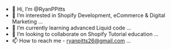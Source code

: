 - 👋 Hi, I’m @RyanPPitts
- 👀 I’m interested in Shopify Development, eCommerce & Digital Marketing ...
- 🌱 I’m currently learning advanced Liquid code ...
- 💞️ I’m looking to collaborate on Shopify Tutorial education ...
- 📫 How to reach me - ryanpitts26@gmail.com ...

<!---
RyanPPitts/RyanPPitts is a ✨ special ✨ repository because its `README.md` (this file) appears on your GitHub profile.
You can click the Preview link to take a look at your changes.
--->

